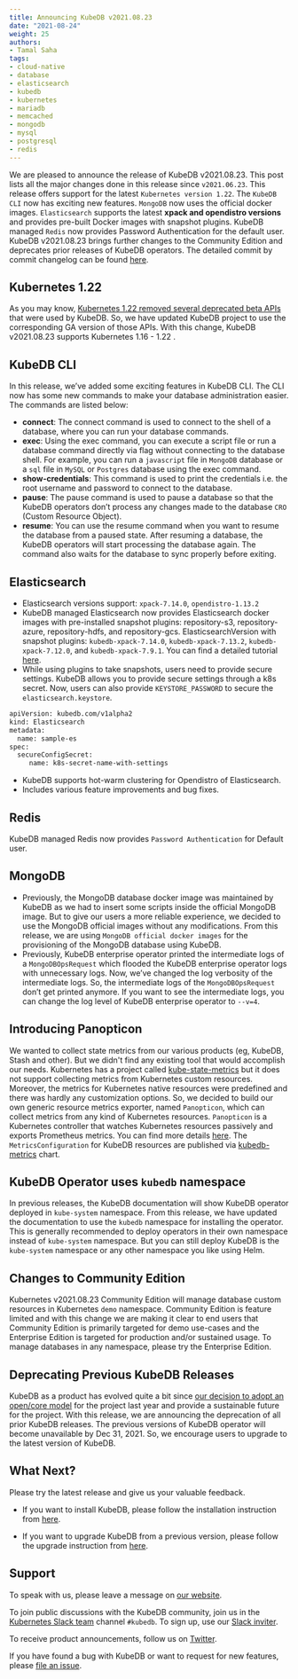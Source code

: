 ```yaml
---
title: Announcing KubeDB v2021.08.23
date: "2021-08-24"
weight: 25
authors:
- Tamal Saha
tags:
- cloud-native
- database
- elasticsearch
- kubedb
- kubernetes
- mariadb
- memcached
- mongodb
- mysql
- postgresql
- redis
---
```


We are pleased to announce the release of KubeDB v2021.08.23. This post lists all the major changes done in this release since `v2021.06.23`. This release offers support for the latest `Kubernetes version 1.22`. The `KubeDB CLI` now has exciting new features. `MongoDB` now uses the official docker images. `Elasticsearch` supports the latest **xpack and opendistro versions** and provides pre-built Docker images with snapshot plugins. KubeDB managed `Redis` now provides Password Authentication for the default user. KubeDB v2021.08.23 brings further changes to the Community Edition and deprecates prior releases of KubeDB operators. The detailed commit by commit changelog can be found [here](https://github.com/kubedb/CHANGELOG/blob/master/releases/v2021.08.23/README.md).

## **Kubernetes 1.22**

As you may know, [Kubernetes 1.22 removed several deprecated beta APIs](https://kubernetes.io/blog/2021/07/14/upcoming-changes-in-kubernetes-1-22/) that were used by KubeDB. So, we have updated KubeDB project to use the corresponding GA version of those APIs. With this change, KubeDB v2021.08.23 supports Kubernetes 1.16 - 1.22 .

## **KubeDB CLI**

In this release, we’ve added some exciting features in KubeDB CLI. The CLI now has some new commands to make your database administration easier. The commands are listed below:

* **connect**: The connect command is used to connect to the shell of a database, where you can run your database commands.
* **exec**: Using the exec command, you can execute a script file or run a database command directly via flag without connecting to the database shell. For example,  you can run a `javascript` file in `MongoDB` database or a `sql` file in `MySQL` or `Postgres` database using the exec command.
* **show-credentials**: This command is used to print the credentials i.e. the root username and password to connect to the database.
* **pause**: The pause command is used to pause a database so that the KubeDB operators don’t process any changes made to the database `CRO` (Custom Resource Object).
* **resume**: You can use the resume command when you want to resume the database from a paused state. After resuming a database, the KubeDB operators will start processing the database again. The command also waits for the database to sync properly before exiting.

## **Elasticsearch**

* Elasticsearch versions support: `xpack-7.14.0`, `opendistro-1.13.2`
* KubeDB managed Elasticsearch now provides Elasticsearch docker images with pre-installed snapshot plugins: repository-s3, repository-azure, repository-hdfs, and repository-gcs. ElasticsearchVersion with snapshot plugins:  `kubedb-xpack-7.14.0`, `kubedb-xpack-7.13.2`, `kubedb-xpack-7.12.0`, and `kubedb-xpack-7.9.1`. You can find a detailed tutorial [here](https://kubedb.com/docs/v2021.08.23/guides/elasticsearch/plugins-backup/overview/).
* While using plugins to take snapshots, users need to provide secure settings. KubeDB allows you to provide secure settings through a k8s secret. Now, users can also provide `KEYSTORE_PASSWORD` to secure the `elasticsearch.keystore`.

```bash
apiVersion: kubedb.com/v1alpha2
kind: Elasticsearch
metadata:
  name: sample-es
spec:
  secureConfigSecret:
     name: k8s-secret-name-with-settings
```

* KubeDB supports hot-warm clustering for Opendistro of Elasticsearch.
* Includes various feature improvements and bug fixes.

## **Redis**

KubeDB managed Redis now provides `Password Authentication` for Default user.

## **MongoDB**

* Previously, the MongoDB database docker image was maintained by KubeDB as we had to insert some scripts inside the official MongoDB image. But to give our users a more reliable experience, we decided to use the MongoDB official images without any modifications. From this release, we are using `MongoDB official docker images` for the provisioning of the MongoDB database using KubeDB.
* Previously, KubeDB enterprise operator printed the intermediate logs of a `MongoDBOpsRequest` which flooded the KubeDB enterprise operator logs with unnecessary logs. Now, we’ve changed the log verbosity of the intermediate logs. So, the intermediate logs of the `MongoDBOpsRequest` don’t get printed anymore. If you want to see the intermediate logs, you can change the log level of KubeDB enterprise operator to `--v=4`.

## Introducing Panopticon

We wanted to collect state metrics from our various products (eg, KubeDB, Stash and other). But we didn't find any existing tool that would accomplish our needs. Kubernetes has a project called [kube-state-metrics](https://github.com/kubeops/panopticon) but it does not support collecting metrics from Kubernetes custom resources. Moreover, the metrics for Kubernetes native resources were predefined and there was hardly any customization options. So, we decided to build our own generic resource metrics exporter, named `Panopticon`, which can collect metrics from any kind of Kubernetes resources. `Panopticon` is a Kubernetes controller that watches Kubernetes resources passively and exports Prometheus metrics. You can find more details [here](https://blog.byte.builders/post/introducing-panopticon/). The `MetricsConfiguration` for KubeDB resources are published via [kubedb-metrics](https://github.com/kubedb/installer/tree/master/charts/kubedb-metrics) chart.

## KubeDB Operator uses `kubedb` namespace

In previous releases, the KubeDB documentation will show KubeDB operator deployed in `kube-system` namespace. From this release, we have updated the documentation to use the `kubedb` namespace for installing the operator. This is generally recommended to deploy operators in their own namespace instead of `kube-system` namespace. But you can still deploy KubeDB is the `kube-system` namespace or any other namespace you like using Helm.

## Changes to Community Edition

Kubernetes v2021.08.23 Community Edition will manage database custom resources in Kubernetes `demo` namespace. Community Edition is feature limited and with this change we are making it clear to end users that Community Edition is primarily targeted for demo use-cases and the Enterprise Edition is targeted for production and/or sustained usage. To manage databases in any namespace, please try the Enterprise Edition.

## Deprecating Previous KubeDB Releases

KubeDB as a product has evolved quite a bit since [our decision to adopt an open/core model](https://blog.byte.builders/post/relicensing/) for the project last year and provide a sustainable future for the project. With this release, we are announcing the deprecation of all prior KubeDB releases. The previous versions of KubeDB operator will become unavailable by Dec 31, 2021. So, we encourage users to upgrade to the latest version of KubeDB.

## What Next?

Please try the latest release and give us your valuable feedback.

* If you want to install KubeDB, please follow the installation instruction from [here](https://kubedb.com/docs/latest/setup).

* If you want to upgrade KubeDB from a previous version, please follow the upgrade instruction from [here](https://kubedb.com/docs/latest/setup/upgrade/).

## Support

To speak with us, please leave a message on [our website](https://appscode.com/contact/).

To join public discussions with the KubeDB community, join us in the [Kubernetes Slack team](https://kubernetes.slack.com/messages/C8149MREV/) channel `#kubedb`. To sign up, use our [Slack inviter](http://slack.kubernetes.io/).

To receive product announcements, follow us on [Twitter](https://twitter.com/KubeDB).

If you have found a bug with KubeDB or want to request for new features, please [file an issue](https://github.com/kubedb/project/issues/new).

